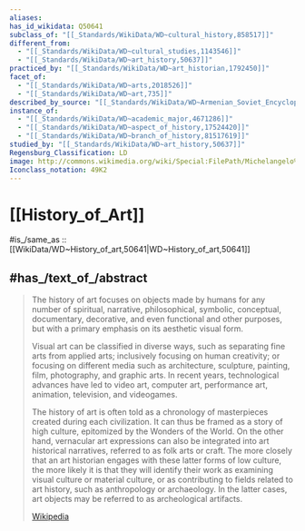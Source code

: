 ```yaml
---
aliases:
has_id_wikidata: Q50641
subclass_of: "[[_Standards/WikiData/WD~cultural_history,858517]]"
different_from:
  - "[[_Standards/WikiData/WD~cultural_studies,1143546]]"
  - "[[_Standards/WikiData/WD~art_history,50637]]"
practiced_by: "[[_Standards/WikiData/WD~art_historian,1792450]]"
facet_of:
  - "[[_Standards/WikiData/WD~arts,2018526]]"
  - "[[_Standards/WikiData/WD~art,735]]"
described_by_source: "[[_Standards/WikiData/WD~Armenian_Soviet_Encyclopedia,2657718]]"
instance_of:
  - "[[_Standards/WikiData/WD~academic_major,4671286]]"
  - "[[_Standards/WikiData/WD~aspect_of_history,17524420]]"
  - "[[_Standards/WikiData/WD~branch_of_history,81517619]]"
studied_by: "[[_Standards/WikiData/WD~art_history,50637]]"
Regensburg_Classification: LD
image: http://commons.wikimedia.org/wiki/Special:FilePath/Michelangelo%2C%20Creation%20of%20Adam%2001.jpg
Iconclass_notation: 49K2
---
```


# [[History_of_Art]] 

#is_/same_as :: [[WikiData/WD~History_of_art,50641|WD~History_of_art,50641]] 

## #has_/text_of_/abstract 

> The history of art focuses on objects made by humans for any number of 
> spiritual, narrative, philosophical, symbolic, conceptual, documentary, decorative, 
> and even functional and other purposes, but with a primary emphasis on its aesthetic visual form. 
> 
> Visual art can be classified in diverse ways, such as separating fine arts from applied arts; 
> inclusively focusing on human creativity; or focusing on different media such as architecture, sculpture, painting, film, photography, and graphic arts. In recent years, technological advances have led to video art, computer art, performance art, animation, television, and videogames.
>
> The history of art is often told as a chronology of masterpieces created during each civilization. It can thus be framed as a story of high culture, epitomized by the Wonders of the World. On the other hand, vernacular art expressions can also be integrated into art historical narratives, referred to as folk arts or craft. The more closely that an art historian engages with these latter forms of low culture, the more likely it is that they will identify their work as examining visual culture or material culture, or as contributing to fields related to art history, such as anthropology or archaeology. In the latter cases, art objects may be referred to as archeological artifacts.
>
> [Wikipedia](https://en.wikipedia.org/wiki/History%20of%20art) 


